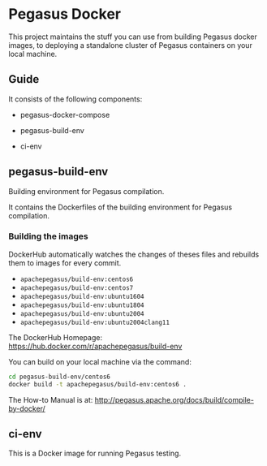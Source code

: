 # Pegasus Docker

This project maintains the stuff you can use from building Pegasus docker images,
to deploying a standalone cluster of Pegasus containers on your local machine.

## Guide

It consists of the following components:

- pegasus-docker-compose

- pegasus-build-env

- ci-env

## pegasus-build-env

Building environment for Pegasus compilation.

It contains the Dockerfiles of the building environment for Pegasus compilation.

### Building the images

DockerHub automatically watches the changes of theses files and rebuilds them to images for every commit.

- `apachepegasus/build-env:centos6`
- `apachepegasus/build-env:centos7`
- `apachepegasus/build-env:ubuntu1604`
- `apachepegasus/build-env:ubuntu1804`
- `apachepegasus/build-env:ubuntu2004`
- `apachepegasus/build-env:ubuntu2004clang11`

The DockerHub Homepage: https://hub.docker.com/r/apachepegasus/build-env

You can build on your local machine via the command:

```sh
cd pegasus-build-env/centos6
docker build -t apachepegasus/build-env:centos6 .
```

The How-to Manual is at: http://pegasus.apache.org/docs/build/compile-by-docker/

## ci-env

This is a Docker image for running Pegasus testing.
